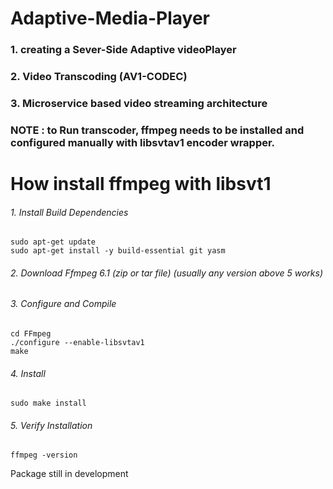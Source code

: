 # Adaptive-Media-Player
### 1. creating a Sever-Side Adaptive videoPlayer
### 2. Video Transcoding (AV1-CODEC)
### 3. Microservice based video streaming architecture 


### NOTE : to Run transcoder, ffmpeg needs to be installed and configured manually with libsvtav1 encoder wrapper.
# How install ffmpeg with libsvt1
###### 1. Install Build Dependencies
```
sudo apt-get update
sudo apt-get install -y build-essential git yasm
```
###### 2. Download Ffmpeg 6.1 (zip or tar file) (usually any version above 5 works) 
###### 3. Configure and Compile
```
cd FFmpeg
./configure --enable-libsvtav1
make
```
###### 4. Install
```
sudo make install
```
###### 5. Verify Installation
```
ffmpeg -version
```

Package still in development


